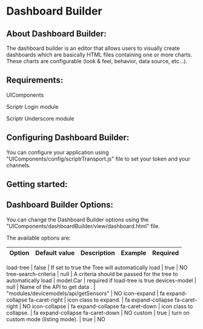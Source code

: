 # Dashboard Builder 

## About Dashboard Builder:
 
  The dashboard builder is an editor that allows users to visually create dashboards which are basically HTML files containing one or more charts. These charts are configurable (look & feel, behavior, data source, etc...).
  
  
## Requirements:

  UIComponents
  
  Scriptr Login module
  
  Scriptr Underscore module

## Configuring Dashboard Builder:
  
 You can configure your application using "UIComponents/config/scriptrTransport.js" file to set your token and your channels.
 
## Getting started:

  
## Dashboard Builder Options:

You can change the Dashboard Builder options using the "UIComponents/dashboardBuilder/view/dashboard.html" file.

The available options are:


| Option        | Default value   | Description   | Example  |  Required |
| ------------- |:-------------:|:-------------:|:-------------:|:-------------:|

  load-tree     | false	 | If set to true the Tree will automatically load | true  | NO
  tree-search-criteria  | null | A criteria should be passed for the tree to automatically load | model.Car  | required if load-tree is true
  devices-model     | null	 | Name of the API to get data . | "modules/devicemodels/api/getSensors"  | NO
  icon-expand     | fa expand-collapse fa-caret-right	 | icon class to expand. | fa expand-collapse fa-caret-right  | NO
  icon-collapse    | fa expand-collapse fa-caret-down	 | icon class to collapse. | fa expand-collapse fa-caret-down  | NO
  custom    | true	 | turn on custom mode (listing mode). | true  | NO
  
 
